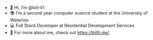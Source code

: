 - 👋 Hi, I’m @bill-li1
- 📚 I’m a second year computer science student at the University of Waterloo
- 💻 Full Stack Developer at Residential Development Services
- 👀 For more about me, check out https://billli.me/

<!---
bill-li1/bill-li1 is a ✨ special ✨ repository because its `README.md` (this file) appears on your GitHub profile.
You can click the Preview link to take a look at your changes.
--->
